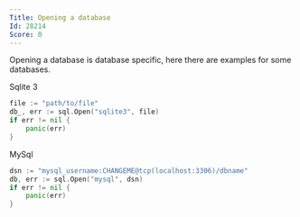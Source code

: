 ```yaml
---
Title: Opening a database
Id: 28214
Score: 0
---
```

Opening a database is database specific, here there are examples for some databases.

Sqlite 3

```go
file := "path/to/file"
db_, err := sql.Open("sqlite3", file)
if err != nil {
    panic(err)
}
```

MySql

```go
dsn := "mysql_username:CHANGEME@tcp(localhost:3306)/dbname"
db, err := sql.Open("mysql", dsn)
if err != nil {
    panic(err)
}
```
